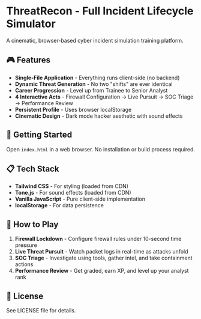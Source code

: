 # ThreatRecon - Full Incident Lifecycle Simulator

A cinematic, browser-based cyber incident simulation training platform.

## 🎮 Features

- **Single-File Application** - Everything runs client-side (no backend)
- **Dynamic Threat Generation** - No two "shifts" are ever identical
- **Career Progression** - Level up from Trainee to Senior Analyst
- **4 Interactive Acts** - Firewall Configuration → Live Pursuit → SOC Triage → Performance Review
- **Persistent Profile** - Uses browser localStorage
- **Cinematic Design** - Dark mode hacker aesthetic with sound effects

## 🚀 Getting Started

Open `index.html` in a web browser. No installation or build process required.

## 📋 Tech Stack

- **Tailwind CSS** - For styling (loaded from CDN)
- **Tone.js** - For sound effects (loaded from CDN)
- **Vanilla JavaScript** - Pure client-side implementation
- **localStorage** - For data persistence

## 🎯 How to Play

1. **Firewall Lockdown** - Configure firewall rules under 10-second time pressure
2. **Live Threat Pursuit** - Watch packet logs in real-time as attacks unfold
3. **SOC Triage** - Investigate using tools, gather intel, and take containment actions
4. **Performance Review** - Get graded, earn XP, and level up your analyst rank

## 📝 License

See LICENSE file for details.